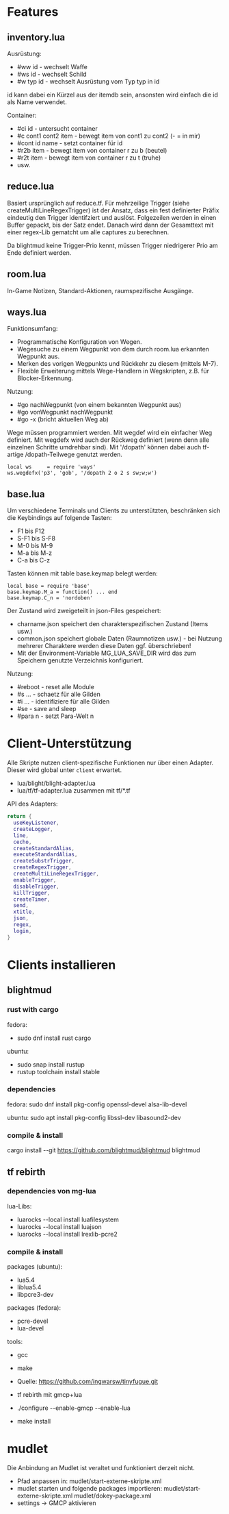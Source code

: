 # Features

## inventory.lua

Ausrüstung:
- #ww id       - wechselt Waffe
- #ws id       - wechselt Schild
- #w typ id    - wechselt Ausrüstung vom Typ typ in id

id kann dabei ein Kürzel aus der itemdb sein, ansonsten wird einfach die id als Name
verwendet.

Container:
- #ci id                - untersucht container
- #c cont1 cont2 item   - bewegt item von cont1 zu cont2 (- = in mir)
- #cont id name         - setzt container für id
- #r2b item             - bewegt item von container r zu b (beutel)
- #r2t item             - bewegt item von container r zu t (truhe)
- usw.

## reduce.lua

Basiert ursprünglich auf reduce.tf. Für mehrzeilige Trigger (siehe
createMultiLineRegexTrigger) ist der Ansatz, dass ein fest definierter Präfix eindeutig
den Trigger identifziert und auslöst. Folgezeilen werden in einen Buffer gepackt, bis der
Satz endet. Danach wird dann der Gesamttext mit einer regex-Lib gematcht um alle captures
zu berechnen.

Da blightmud keine Trigger-Prio kennt, müssen Trigger niedrigerer Prio am Ende definiert
werden.

## room.lua

In-Game Notizen, Standard-Aktionen, raumspezifische Ausgänge.

## ways.lua

Funktionsumfang:
- Programmatische Konfiguration von Wegen.
- Wegesuche zu einem Wegpunkt von dem durch room.lua erkannten Wegpunkt aus.
- Merken des vorigen Wegpunkts und Rückkehr zu diesem (mittels M-7).
- Flexible Erweiterung mittels Wege-Handlern in Wegskripten, z.B. für
  Blocker-Erkennung.

Nutzung:
- #go nachWegpunkt (von einem bekannten Wegpunkt aus)
- #go vonWegpunkt nachWegpunkt
- #go -x (bricht aktuellen Weg ab)

Wege müssen programmiert werden. Mit wegdef wird ein einfacher Weg definiert. Mit wegdefx
wird auch der Rückweg definiert (wenn denn alle einzelnen Schritte umdrehbar sind). Mit
'/dopath' können dabei auch tf-artige /dopath-Teilwege genutzt werden.

    local ws     = require 'ways'
    ws.wegdefx('p3', 'gob', '/dopath 2 o 2 s sw;w;w')

## base.lua

Um verschiedene Terminals und Clients zu unterstützten, beschränken sich die Keybindings
auf folgende Tasten:

- F1 bis F12
- S-F1 bis S-F8
- M-0 bis M-9
- M-a bis M-z
- C-a bis C-z

Tasten können mit table base.keymap belegt werden:

    local base = require 'base'
    base.keymap.M_a = function() ... end
    base.keymap.C_n = 'nordoben'

Der Zustand wird zweigeteilt in json-Files gespeichert:
- charname.json speichert den charakterspezifischen Zustand (Items usw.)
- common.json speichert globale Daten (Raumnotizen usw.) - bei Nutzung mehrerer Charaktere
  werden diese Daten ggf. überschrieben!
- Mit der Environment-Variable MG\_LUA\_SAVE\_DIR wird das zum Speichern genutzte
  Verzeichnis konfiguriert.

Nutzung:
- #reboot - reset alle Module
- #s ...  - schaetz für alle Gilden
- #i ...  - identifiziere für alle Gilden
- #se     - save and sleep
- #para n - setzt Para-Welt n


# Client-Unterstützung

Alle Skripte nutzen client-spezifische Funktionen nur über einen Adapter. Dieser wird
global unter `client` erwartet.

- lua/blight/blight-adapter.lua
- lua/tf/tf-adapter.lua zusammen mit tf/*.tf

API des Adapters:

```lua
return {
  useKeyListener,
  createLogger,
  line,
  cecho,
  createStandardAlias,
  executeStandardAlias,
  createSubstrTrigger,
  createRegexTrigger,
  createMultiLineRegexTrigger,
  enableTrigger,
  disableTrigger,
  killTrigger,
  createTimer,
  send,
  xtitle,
  json,
  regex,
  login,
}
```


# Clients installieren


## blightmud

### rust with cargo

fedora:
- sudo dnf install rust cargo 

ubuntu:
- sudo snap install rustup
- rustup toolchain install stable

### dependencies

fedora:
sudo dnf install pkg-config openssl-devel alsa-lib-devel

ubuntu:
sudo apt install pkg-config libssl-dev libasound2-dev

### compile & install

cargo install --git https://github.com/blightmud/blightmud blightmud


## tf rebirth

### dependencies von mg-lua

lua-Libs:
- luarocks --local install luafilesystem
- luarocks --local install luajson
- luarocks --local install lrexlib-pcre2

### compile & install

packages (ubuntu):
- lua5.4
- liblua5.4
- libpcre3-dev

packages (fedora):
- pcre-devel
- lua-devel

tools:
- gcc
- make

- Quelle: https://github.com/ingwarsw/tinyfugue.git
- tf rebirth mit gmcp+lua
- ./configure --enable-gmcp --enable-lua
- make install


# mudlet

Die Anbindung an Mudlet ist veraltet und funktioniert derzeit nicht.
- Pfad anpassen in:
  mudlet/start-externe-skripte.xml
- mudlet starten und folgende packages importieren:
  mudlet/start-externe-skripte.xml
  mudlet/dokey-package.xml
- settings -> GMCP aktivieren

